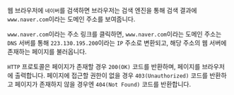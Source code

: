 
웹 브라우저에 `네이버`를 검색하면 브라우저는 검색 엔진을 통해 검색 결과에 `www.naver.com`이라는 도메인 주소를 보여줍니다.

`www.naver.com`이라는 주소 링크를 클릭하면, `www.naver.com`이라는 도메인 주소는 `DNS` 서버를 통해 `223.130.195.200`이라는 `IP` 주소로 변환되고, 해당 주소의 웹 서버에 존재하는 페이지를 불러옵니다.

`HTTP` 프로토콜은 페이지가 존재할 경우 `200(OK)` 코드를 반환하며, 페이지를 브라우저에 출력합니다. 페이지에 접근할 권한이 없을 경우 `403(Unauthorized)` 코드를 반환하고 페이지가 존재하지 않을 경우엔 `404(Not Found)` 코드를 반환합니다.
